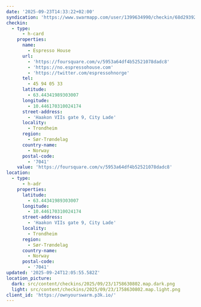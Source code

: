 ```yaml
---
date: '2025-09-23T14:33:22+02:00'
syndication: 'https://www.swarmapp.com/user/1399634990/checkin/68d293927c55e46ab19965ac'
checkin:
  - type:
      - h-card
    properties:
      name:
        - Espresso House
      url:
        - 'https://foursquare.com/v/5953a64df4b52521078dadc8'
        - 'https://no.espressohouse.com'
        - 'https://twitter.com/espressohnorge'
      tel:
        - 45 94 05 33
      latitude:
        - 63.44341989303007
      longitude:
        - 10.446170310024174
      street-address:
        - 'Haakon VIIs gate 9, City Lade'
      locality:
        - Trondheim
      region:
        - Sør-Trøndelag
      country-name:
        - Norway
      postal-code:
        - '7041'
    value: 'https://foursquare.com/v/5953a64df4b52521078dadc8'
location:
  - type:
      - h-adr
    properties:
      latitude:
        - 63.44341989303007
      longitude:
        - 10.446170310024174
      street-address:
        - 'Haakon VIIs gate 9, City Lade'
      locality:
        - Trondheim
      region:
        - Sør-Trøndelag
      country-name:
        - Norway
      postal-code:
        - '7041'
updated: '2025-09-24T12:05:55.582Z'
location_picture:
  dark: src/content/checkins/2025/09/23/1758630802.map.dark.png
  light: src/content/checkins/2025/09/23/1758630802.map.light.png
client_id: 'https://ownyourswarm.p3k.io/'
---
```


